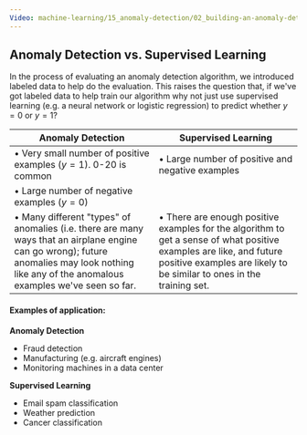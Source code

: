 ```yaml
---
Video: machine-learning/15_anomaly-detection/02_building-an-anomaly-detection-system/02_anomaly-detection-vs-supervised-learning.mp4
---
```


## Anomaly Detection vs. Supervised Learning

In the process of evaluating an anomaly detection algorithm, we introduced labeled data to help do the evaluation.  This raises the question that, if we've got labeled data to help train our algorithm why not just use supervised learning (e.g. a neural network or logistic regression) to predict whether $y=0$ or $y=1$?

| Anomaly Detection                                            | Supervised Learning                                          |
| ------------------------------------------------------------ | ------------------------------------------------------------ |
| • Very small number of positive examples ($y=1$). 0-20 is common | • Large number of positive and negative examples             |
| • Large number of negative examples ($y=0$)                  |                                                              |
| • Many different "types" of anomalies (i.e. there are many ways that an airplane engine can go wrong); future anomalies may look nothing like any of the anomalous examples we've seen so far. | • There are enough positive examples for the algorithm to get a sense of what positive examples are like, and future positive examples are likely to be similar to ones in the training set. |

#### Examples of application:

**Anomaly Detection**

* Fraud detection
* Manufacturing (e.g. aircraft engines)
* Monitoring machines in a data center

**Supervised Learning**

* Email spam classification
* Weather prediction 
* Cancer classification

